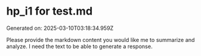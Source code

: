 # hp_i1 for test.md

Generated on: 2025-03-10T03:18:34.959Z

Please provide the markdown content you would like me to summarize and analyze. I need the text to be able to generate a response.
